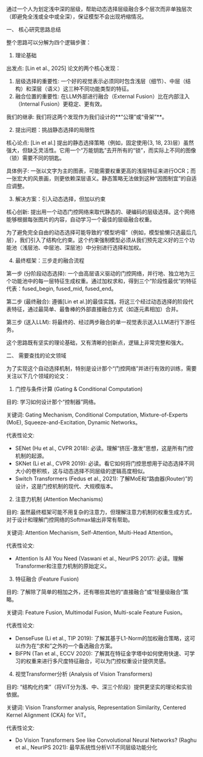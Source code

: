 通过一个人为划定浅中深的层级，帮助动态选择层级融合多个层次而非单独层次（即避免全浅或全中或全深），保证模型不会出现坍缩情况。

一、 核心研究思路总结

整个思路可以分解为四个逻辑步骤：

1. 理论基础

出发点:  [Lin et al., 2025] 论文的两个核心发现：
1. 层级选择的重要性: 一个好的视觉表示必须同时包含浅层（细节）、中层（结构）和深层（语义）这三种不同功能类型的特征。
2. 融合位置的重要性: 在LLM外部进行融合（External Fusion）比在内部注入（Internal Fusion）更稳定、更有效。

我们的继承: 我们将这两个发现作为我们设计的**“公理”或“骨架”**。

2. 提出问题：挑战静态选择的局限性

核心论点: [Lin et al.] 提出的静态选择策略（例如，固定使用{3, 18, 23}层）虽然强大，但缺乏灵活性。它用一个“万能钥匙”去开所有的“锁”，而实际上不同的图像（锁）需要不同的钥匙。

具体例子: 一张以文字为主的图表，可能需要权重更高的浅层特征来进行OCR；而一张宏大的风景画，则更依赖深层语义。静态策略无法做到这种“因图制宜”的自适应调整。

3. 解决方案：引入动态选择，但加以约束

核心创新: 提出用一个动态门控网络来取代静态的、硬编码的层级选择。这个网络能够根据每张图片的内容，自动学习一个最佳的层级融合权重。

 为了避免完全自由的动态选择可能导致的“模型坍塌”（例如，模型偷懒只选最后几层），我们引入了结构化约束。这个约束强制模型必须从我们预先定义好的三个功能池（浅层池、中层池、深层池）中分别进行选择和加权。

4. 最终框架：三步走的融合流程

第一步 (分阶段动态选择): 一个由高层语义驱动的门控网络，并行地、独立地为三个功能池中的每一层特征生成权重。通过加权求和，得到三个“阶段性最优”的特征代表：fused_begin, fused_mid, fused_end。

第二步 (最终融合): 遵循[Lin et al.]的最佳实践，将这三个经过动态选择的阶段代表特征，通过最简单、最鲁棒的外部直接融合方式（如逐元素相加）合并。

第三步 (送入LLM): 将最终的、经过两步融合的单一视觉表示送入LLM进行下游任务。

这个思路既有坚实的理论基础，又有清晰的创新点，逻辑上非常完整和强大。

二、 需要查找的论文领域

为了实现这个自动选择机制，特别是设计那个“门控网络”并进行有效的训练，需要关注以下几个领域的论文：

1. 门控与条件计算 (Gating & Conditional Computation)

目的: 学习如何设计那个“控制器”网络。

关键词: Gating Mechanism, Conditional Computation, Mixture-of-Experts (MoE), Squeeze-and-Excitation, Dynamic Networks。

代表性论文:
* SENet (Hu et al., CVPR 2018): 必读。理解“挤压-激发”思想，这是所有门控机制的起源。
* SKNet (Li et al., CVPR 2019): 必读。看它如何将门控思想用于动态选择不同大小的卷积核，这与动态选择不同层级的逻辑高度相似。
* Switch Transformers (Fedus et al., 2021): 了解MoE和“路由器(Router)”的设计，这是门控机制的现代、大规模版本。

2. 注意力机制 (Attention Mechanisms)

目的: 虽然最终框架可能不用复杂的注意力，但理解注意力机制的权重生成方式，对于设计和理解门控网络的Softmax输出非常有帮助。

关键词: Attention Mechanism, Self-Attention, Multi-Head Attention。

代表性论文:
* Attention Is All You Need (Vaswani et al., NeurIPS 2017): 必读。理解Transformer和注意力机制的原始定义。

3. 特征融合 (Feature Fusion)

目的: 了解除了简单的相加之外，还有哪些其他的“直接融合”或“轻量级融合”策略。

关键词: Feature Fusion, Multimodal Fusion, Multi-scale Feature Fusion。

代表性论文:
* DenseFuse (Li et al., TIP 2019): 了解其基于L1-Norm的加权融合策略，这可以作为在“求和”之外的一个备选融合方案。
* BiFPN (Tan et al., ECCV 2020): 了解其在特征金字塔中如何使用快速、可学习的权重来进行多尺度特征融合，可以为门控权重设计提供灵感。

4. 视觉Transformer分析 (Analysis of Vision Transformers)

目的: “结构化约束”（将ViT分为浅、中、深三个阶段）提供更坚实的理论和实验依据。

关键词: Vision Transformer analysis, Representation Similarity, Centered Kernel Alignment (CKA) for ViT。

代表性论文:
* Do Vision Transformers See like Convolutional Neural Networks? (Raghu et al., NeurIPS 2021): 最早系统性分析ViT不同层级功能分化

